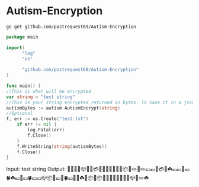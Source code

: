 # Autism-Encryption

```
go get github.com/postrequest69/Autism-Encryption
```

```go
package main

import(
      "log"
      "os"
      
      "github.com/postrequest69/Autism-Encryption"
)

func main() {
//This is what will be encrypted
var string = "test string"
//This is your string encrypted returned in bytes. To save it in a json or something do string(autismBytes)
autismBytes := autism.AutismEncrypt(string)
//Optional
f, err := os.Create("test.txt")
	if err != nil {
		log.Fatal(err)
		f.Close()
	}
	f.WriteString(string(autismBytes))
	f.Close()
}
```

Input: test string
Output: 🍁💸💸🧾📪🍀💷💳🍁🍃🍀🍀🧾🍃💵📦💴✏️🧾✏️💵💶🍂💳💸☘️💷💷🍂💷🍀☘️💷🍂💴🍀💴💴📪📦🍃💷🌿🍀💷💸🧾☘️🌿📦🍃📦💴🧾💷💶🍃💶💵🍂📪💶✏️☘️
